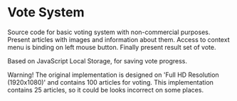 # Vote System

Source code for basic voting system with non-commercial purposes.
Present articles with images and information about them. Access to context menu is binding on left mouse button.
Finally present result set of vote.

Based on JavaScript Local Storage, for saving vote progress.

Warning! The original implementation is designed on 'Full HD Resolution (1920x1080)' and contains 100 articles for voting. This implementation contains 25 articles, so it could be looks incorrect on some places.
